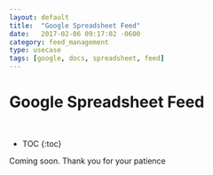 ```yaml
---
layout: default
title:  "Google Spreadsheet Feed"
date:   2017-02-06 09:17:02 -0600
category: feed_management
type: usecase
tags: [google, docs, spreadsheet, feed]
---
```


# Google Spreadsheet Feed
<br/>

* TOC
{:toc}

Coming soon. Thank you for your patience